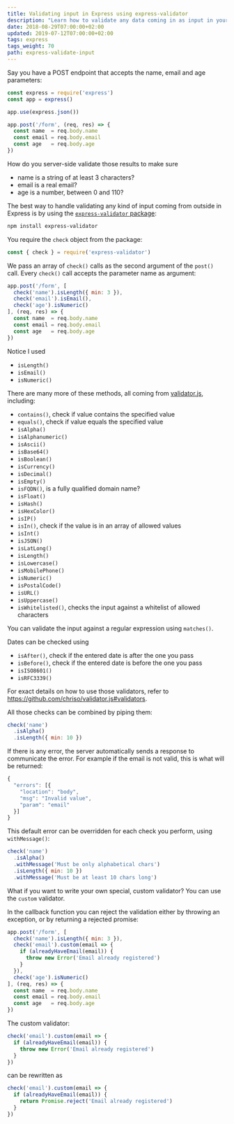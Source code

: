 ```yaml
---
title: Validating input in Express using express-validator
description: "Learn how to validate any data coming in as input in your Express endpoints"
date: 2018-08-29T07:00:00+02:00
updated: 2019-07-12T07:00:00+02:00
tags: express
tags_weight: 70
path: express-validate-input
---
```


Say you have a POST endpoint that accepts the name, email and age parameters:

```js
const express = require('express')
const app = express()

app.use(express.json())

app.post('/form', (req, res) => {
  const name  = req.body.name
  const email = req.body.email
  const age   = req.body.age
})
```

How do you server-side validate those results to make sure

- name is a string of at least 3 characters?
- email is a real email?
- age is a number, between 0 and 110?

The best way to handle validating any kind of input coming from outside in Express is by using the [`express-validator` package](https://express-validator.github.io):

```bash
npm install express-validator
```

You require the `check` object from the package:

```js
const { check } = require('express-validator')
```

We pass an array of `check()` calls as the second argument of the `post()` call. Every `check()` call accepts the parameter name as argument:

```js
app.post('/form', [
  check('name').isLength({ min: 3 }),
  check('email').isEmail(),
  check('age').isNumeric()
], (req, res) => {
  const name  = req.body.name
  const email = req.body.email
  const age   = req.body.age
})
```

Notice I used

- `isLength()`
- `isEmail()`
- `isNumeric()`

There are many more of these methods, all coming from [validator.js](https://github.com/chriso/validator.js#validators), including:

- `contains()`, check if value contains the specified value
- `equals()`, check if value equals the specified value
- `isAlpha()`
- `isAlphanumeric()`
- `isAscii()`
- `isBase64()`
- `isBoolean()`
- `isCurrency()`
- `isDecimal()`
- `isEmpty()`
- `isFQDN()`, is a fully qualified domain name?
- `isFloat()`
- `isHash()`
- `isHexColor()`
- `isIP()`
- `isIn()`, check if the value is in an array of allowed values
- `isInt()`
- `isJSON()`
- `isLatLong()`
- `isLength()`
- `isLowercase()`
- `isMobilePhone()`
- `isNumeric()`
- `isPostalCode()`
- `isURL()`
- `isUppercase()`
- `isWhitelisted()`, checks the input against a whitelist of allowed characters

You can validate the input against a regular expression using `matches()`.

Dates can be checked using

- `isAfter()`, check if the entered date is after the one you pass
- `isBefore()`, check if the entered date is before the one you pass
- `isISO8601()`
- `isRFC3339()`

For exact details on how to use those validators, refer to <https://github.com/chriso/validator.js#validators>.

All those checks can be combined by piping them:

```js
check('name')
  .isAlpha()
  .isLength({ min: 10 })
```

If there is any error, the server automatically sends a response to communicate the error. For example if the email is not valid, this is what will be returned:

```js
{
  "errors": [{
    "location": "body",
    "msg": "Invalid value",
    "param": "email"
  }]
}
```

This default error can be overridden for each check you perform, using `withMessage()`:

```js
check('name')
  .isAlpha()
  .withMessage('Must be only alphabetical chars')
  .isLength({ min: 10 })
  .withMessage('Must be at least 10 chars long')
```

What if you want to write your own special, custom validator? You can use the `custom` validator.

In the callback function you can reject the validation either by throwing an exception, or by returning a rejected promise:

```js
app.post('/form', [
  check('name').isLength({ min: 3 }),
  check('email').custom(email => {
    if (alreadyHaveEmail(email)) {
      throw new Error('Email already registered')
    }
  }),
  check('age').isNumeric()
], (req, res) => {
  const name  = req.body.name
  const email = req.body.email
  const age   = req.body.age
})
```

The custom validator:

```js
check('email').custom(email => {
  if (alreadyHaveEmail(email)) {
    throw new Error('Email already registered')
  }
})
```

can be rewritten as

```js
check('email').custom(email => {
  if (alreadyHaveEmail(email)) {
    return Promise.reject('Email already registered')
  }
})
```